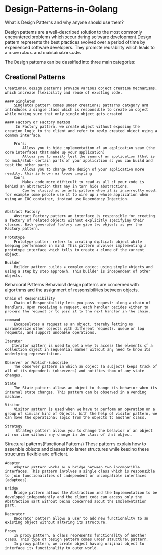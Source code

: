 # Design-Patterns-in-Golang


What is Design Patterns and why anyone should use them? 

Design patterns are a well-described solution to the most commonly encountered problems which occur during software development.Design pattern represents the best practices evolved over a period of time by experienced software developers. They promote reusability which leads to a more robust and maintainable code.

The Design patterns can be classified into three main categories:

## Creational Patterns
    Creational design patterns provide various object creation mechanisms, which increase flexibility and reuse of existing code.

    #### Singleton
        Singleton pattern comes under creational patterns category and introduces a single class which is responsible to create an object while making sure that only single object gets created

    #### Factory or Factory method 
         In Factory pattern, we create object without exposing the creation logic to the client and refer to newly created object using a common interface.

        Pro's:
            Allows you to hide implementation of an application seam (the core interfaces that make up your application)
            Allows you to easily test the seam of an application (that is to mock/stub) certain parts of your application so you can build and test the other parts
            Allows you to change the design of your application more readily, this is known as loose coupling
        Con's   
            Makes code more difficult to read as all of your code is behind an abstraction that may in turn hide abstractions.
            Can be classed as an anti-pattern when it is incorrectly used, for example some people use it to wire up a whole application when using an IOC container, instead use Dependency Injection.


    Abstract Factory
        Abstract Factory pattern an interface is responsible for creating a factory of related objects without explicitly specifying their classes. Each generated factory can give the objects as per the Factory pattern.
        
    Prototype
        Prototype pattern refers to creating duplicate object while keeping performance in mind. This pattern involves implementing a prototype interface which tells to create a clone of the current object.
        
    Builder
        Builder pattern builds a complex object using simple objects and using a step by step approach. This builder is independent of other objects.


Behavioral Patterns
    Behavioral design patterns are concerned with algorithms and the assignment of responsibilities between objects.

    Chain of Responsibility
        Chain of Responsibility lets you pass requests along a chain of handlers. Upon receiving a request, each handler decides either to process the request or to pass it to the next handler in the chain.

    command
        Encapsulates a request as an object, thereby letting us parameterize other objects with different requests, queue or log requests, and support undoable operations.

    Iterator
       Iterator pattern is used to get a way to access the elements of a collection object in sequential manner without any need to know its underlying representation.
    
    Observer or Publish-Subscribe 
        The observer pattern in which an object (a subject) keeps track of all of its dependents (observers) and notifies them of any state changes.

    State
        The State pattern allows an object to change its behavior when its internal state changes. This pattern can be observed in a vending machine.

    Visitor
        Visitor pattern is used when we have to perform an operation on a group of similar kind of Objects. With the help of visitor pattern, we can move the operational logic from the objects to another class.

    Strategy
         Strategy pattern allows you to change the behavior of an object at run time without any change in the class of that object.


Structural patterns(Functional Patterns)
    These patterns explain how to assemble objects and classes into larger structures while keeping these structures flexible and efficient.

    Adapter
        Adapter pattern works as a bridge between two incompatible interfaces. This pattern involves a single class which is responsible to join functionalities of independent or incompatible interfaces (adaptees).

    Bridge
        Bridge pattern allows the Abstraction and the Implementation to be developed independently and the client code can access only the Abstraction part without being concerned about the Implementation part.

    Decorator
        Decorator pattern allows a user to add new functionality to an existing object without altering its structure. 

    Proxy
        In proxy pattern, a class represents functionality of another class. This type of design pattern comes under structural pattern.
        In proxy pattern, we create object having original object to interface its functionality to outer world.
